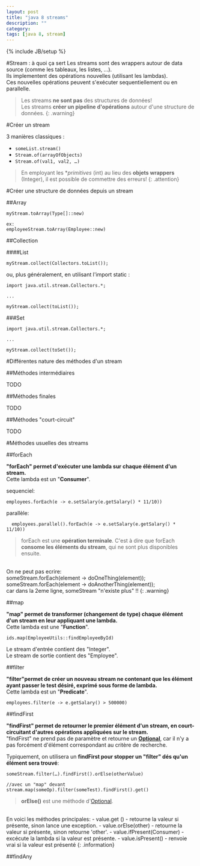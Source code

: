 ```yaml
---
layout: post
title: "java 8 streams"
description: ""
category: 
tags: [java 8, stream]
---
```

{% include JB/setup %}

#Stream : à quoi ça sert
Les streams sont des wrappers autour de data source (comme les tableaux, les listes, ...).  
Ils implementent des opérations nouvelles (utilisant les lambdas).  
Ces nouvelles opérations peuvent s'exécuter sequentiellement ou en parallelle. 

>Les streams **ne sont pas** des structures de données!  
Les streams **créer un pipeline d'opérations** autour d'une structure de données. 
{: .warning}


#Créer un stream

3 manières classiques :

  - `someList.stream()`
  - `Stream.of(arrayOfObjects)`
  - `Stream.of(val1, val2, …)`

>En employant les **primitives* (int) au lieu des **objets wrappers** (Integer), il est possible de commettre des erreurs! 
{: .attention}


#Créer une structure de données depuis un stream

##Array

    myStream.toArray(Type[]::new)
    
    ex:
    employeeStream.toArray(Employee::new)
    
    
##Collection

####List

    myStream.collect(Collectors.toList());
    
ou, plus généralement, en utilisant l'import static :   
    
    import java.util.stream.Collectors.*;

    ...
    
    myStream.collect(toList());
    
    
###Set

    import java.util.stream.Collectors.*;

    ...
    
    myStream.collect(toSet());
    
    
#Différentes nature des méthodes d'un stream

##Méthodes intermédiaires

TODO

##Méthodes finales 

TODO

##Méthodes "court-circuit"    

TODO

    
#Méthodes usuelles des streams

##forEach

**"forEach" permet d'exécuter une lambda sur chaque élément d'un stream.**  
Cette lambda est un "**Consumer**".

sequenciel:
    
    employees.forEach(e -> e.setSalary(e.getSalary() * 11/10))
    
    
parallèle:
 
      employees.parallel().forEach(e -> e.setSalary(e.getSalary() * 11/10))
      
>forEach est une **opération terminale**. C'est à dire que forEach **consome les éléments du stream**, qui ne sont plus disponibles ensuite.
<br>    
On ne peut pas ecrire:  
<br> 
someStream.forEach(element -> doOneThing(element));  
someStream.forEach(element -> doAnotherThing(element));
<br>        
car dans la 2eme ligne, someStream "n'existe plus" !!
{: .warning}        

##map

**"map" permet de transformer (changement de type) chaque élément d'un stream en leur appliquant une lambda.**  
Cette lambda est une "**Function**".

    ids.map(EmployeeUtils::findEmployeeById)

Le stream d'entrée contient des "Integer".  
Le stream de sortie contient des "Employee".

##filter

**"filter"permet de créer un nouveau stream ne contenant que les élément ayant passer le test désiré, exprimé sous forme de lambda.**   
Cette lambda est un "**Predicate**".

    employees.filter(e -> e.getSalary() > 500000)


##findFirst

**"findFirst" permet de retourner le premier élément d'un stream, en court-circuitant d'autres opérations appliquées sur le stream.**  
"findFirst" ne prend pas de paramètre et retourne un **[Optional](http://docs.oracle.com/javase/8/docs/api/java/util/Optional.html)**, car il n'y a pas forcément d'élément correspondant au critère de recherche.  
  
Typiquement, on utilisera un **findFirst pour stopper un "filter" dés qu'un élément sera trouvé**: 

    someStream.filter(…).findFirst().orElse(otherValue)

    //avec un "map" devant
    stream.map(someOp).filter(someTest).findFirst().get()
    
>**orElse()** est une méthode d'[Optional](http://docs.oracle.com/javase/8/docs/api/java/util/Optional.html). 
<br>  
En voici les méthodes principales:  
   - value.get () - retourne la valeur si présente, sinon lance une exception.  
  - value.orElse(other) - retourne la valeur si présente, sinon retourne 'other'.   
  - value.ifPresent(Consumer) - excécute la lambda si la valeur est présente.  
  - value.isPresent() - renvoie vrai si la valeur est présenté
{: .information}
  


##findAny


